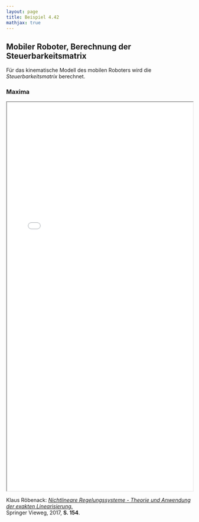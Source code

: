 ```yaml
---
layout: page
title: Beispiel 4.42
mathjax: true
---
```


## Mobiler Roboter, Berechnung der Steuerbarkeitsmatrix

Für das kinematische Modell des mobilen Roboters wird die *Steuerbarkeitsmatrix* berechnet.

### Maxima

<iframe src="Roboter_rel_Grad.html" width="100%" height="1050"></iframe>


Klaus Röbenack:
[*Nichtlineare Regelungssysteme - Theorie und Anwendung der exakten Linearisierung.*](https://link.springer.com/book/10.1007/978-3-662-44091-9)   
Springer Vieweg, 2017, **S. 154**.


